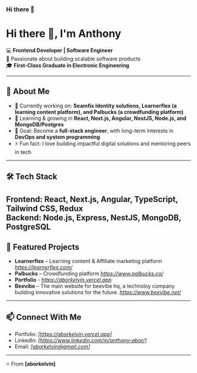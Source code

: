 ### Hi there 👋

<!--  
**aborkelvin/aborkelvin** is a ✨ _special_ ✨ repository because its `README.md` (this file) appears on your GitHub profile.

Here are some ideas to get you started:

- 🔭 I’m currently working on ...
- 🌱 I’m currently learning ...
- 👯 I’m looking to collaborate on ...
- 🤔 I’m looking for help with ...
- 💬 Ask me about ...
- 📫 How to reach me: ...
- 😄 Pronouns: ...
- ⚡ Fun fact: ...
-->

# Hi there 👋, I'm Anthony  

  
💻 **Frontend Developer | Software Engineer**  
🚀 Passionate about building scalable software products   
🎓 **First-Class Graduate in Electronic Engineering**

---

## 🚀 About Me  
- 🔭 Currently working on: **Seamfix Identity solutions, Learnerflex (a learning content platform), and Palbucks (a crowdfunding platform)**  
- 🌱 Learning & growing in **React, Next.js, Angular, NestJS, Node.js, and MongoDB/Postgres**  
- 🎯 Goal: Become a **full-stack engineer**, with long-term interests in **DevOps and system programming**  
- ⚡ Fun fact: I love building impactful digital solutions and mentoring peers in tech  

---

## 🛠️ Tech Stack  
**Frontend:** React, Next.js, Angular, TypeScript, Tailwind CSS, Redux  
**Backend:** Node.js, Express, NestJS, MongoDB, PostgreSQL    
---

## 📌 Featured Projects  
- **Learnerflex** –  Learning content & Affiliate marketing platform *https://learnerflex.com/*  
- **Palbucks** – Crowdfunding platform *https://www.palbucks.co/*
- **Portfolio** - *https://aborkelvin.vercel.app*
- **Beevibe** – The main website for beevibe hq, a technoloy company building innovative solutions for the future. *https://www.beevibe.net/*

---

## 📫 Connect With Me  
- Portfolio: *[https://aborkelvin.vercel.app]*  
- LinkedIn: *[https://www.linkedin.com/in/anthony-abor/]*  
- Email: *[aborkelvin@gmail.com]*  

---

⭐️ From **[aborkelvin]**

